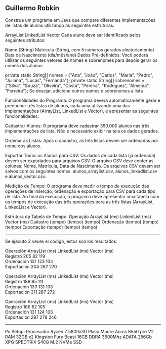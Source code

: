 Guillermo Robkin
---------------------------------------------------------------------------------------------------------------------------------------------------------------------------------------------------------------
Construa um programa em Java que compare diferentes implementações de listas de alunos utilizando as seguintes estruturas:

ArrayList
LinkedList
Vector
Cada aluno deve ser identificado pelos seguintes atributos:

Nome (String)
Matrícula (String, com 5 números gerados aleatoriamente)
Data de Nascimento (dia/mês/ano)
Dados Pré-definidos:
Você poderá utilizar os seguintes vetores de nomes e sobrenomes para depois gerar os nomes dos alunos:

private static String[] nomes = {"Ana", "João", "Carlos", "Maria", "Pedro", "Juliana", "Lucas", "Fernanda"};
private static String[] sobrenomes = {"Silva", "Souza", "Oliveira", "Costa", "Pereira", "Rodrigues", "Almeida", "Ferreira"};
Se desejar, adicione outros nomes e sobrenomes a lista

Funcionalidades do Programa:
O programa deverá automaticamente gerar e preencher três listas de alunos, cada uma utilizando uma das implementações (ArrayList, LinkedList e Vector), e apresentar as seguintes funcionalidades:

Cadastrar Alunos:
O programa deve cadastrar 350.000 alunos nas três implementações de lista. Não é necessário exibir na tela os dados gerados.

Ordenar as Listas:
Após o cadastro, as três listas devem ser ordenadas por nome dos alunos.

Exportar Todos os Alunos para CSV:
Os dados de cada lista (já ordenada) devem ser exportados para arquivos CSV.
O arquivo CSV deve conter as colunas: Nome, Matrícula, Data de Nascimento.
Os arquivos CSV devem ser salvos com os seguintes nomes: alunos_arraylist.csv, alunos_linkedlist.csv e alunos_vector.csv.

Medição de Tempo:
O programa deve medir o tempo de execução das operações de inserção, ordenação e exportação para CSV para cada tipo de lista.
Ao final da execução, o programa deve apresentar uma tabela com os tempos de execução das três operações para as três listas (ArrayList, LinkedList e Vector).

Estrutura da Tabela de Tempo:
Operação	ArrayList (ms)	LinkedList (ms)	Vector (ms)
Cadastro	(tempo)	(tempo)	(tempo)
Ordenação	(tempo)	(tempo)	(tempo)
Exportação	(tempo)	(tempo)	(tempo)

---------------------------------------------------------------------------------------------------------------------------------------------------------------------------------------------------------------
Se ejecuto 3 veces el código, estos son los resultados:

Operación    ArrayList (ms)  LinkedList (ms) Vector (ms)    
Registro     205             82              119            
Ordenación   131             123             104            
Exportación  304             267             270  

Operación    ArrayList (ms)  LinkedList (ms) Vector (ms)    
Registro     189             95              111            
Ordenación   133             131             103            
Exportación  311             287             272    

Operación    ArrayList (ms)  LinkedList (ms) Vector (ms)    
Registro     186             82              105            
Ordenación   131             124             103            
Exportación  297             278             246   

---------------------------------------------------------------------------------------------------------------------------------------------------------------------------------------------------------------

Pc Setup:
Procesador Ryzen 7 5800x3D
Placa Madre Aorus B550 pro V2
RAM 32GB x2 Kingston Fury Beast 16GB DDR4 3600Mhz
ADATA 256Gb XPG SPECTRIX S40G M.2 NVMe SSD

